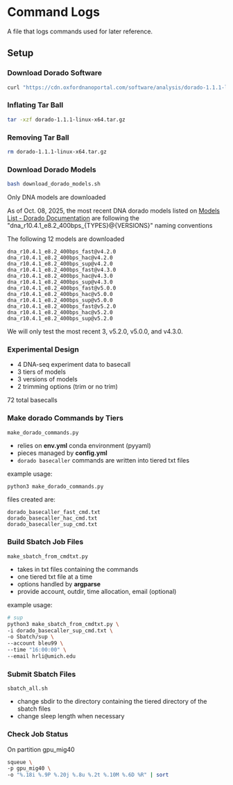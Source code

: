 # Command Logs

A file that logs commands used for later reference.

## Setup

### Download Dorado Software

```bash
curl "https://cdn.oxfordnanoportal.com/software/analysis/dorado-1.1.1-linux-x64.tar.gz" -o dorado-1.1.1-linux-x64.tar.gz
```

### Inflating Tar Ball

```bash
tar -xzf dorado-1.1.1-linux-x64.tar.gz
```

### Removing Tar Ball

```bash
rm dorado-1.1.1-linux-x64.tar.gz
```

### Download Dorado Models

```bash
bash download_dorado_models.sh
```

Only DNA models are downloaded

As of Oct. 08, 2025, the most recent DNA dorado models listed on [Models List - Dorado Documentation](https://software-docs.nanoporetech.com/dorado/latest/models/list/) are following the "dna_r10.4.1_e8.2_400bps_{TYPES}@{VERSIONS}" naming conventions

The following 12 models are downloaded

```
dna_r10.4.1_e8.2_400bps_fast@v4.2.0
dna_r10.4.1_e8.2_400bps_hac@v4.2.0
dna_r10.4.1_e8.2_400bps_sup@v4.2.0
dna_r10.4.1_e8.2_400bps_fast@v4.3.0
dna_r10.4.1_e8.2_400bps_hac@v4.3.0
dna_r10.4.1_e8.2_400bps_sup@v4.3.0
dna_r10.4.1_e8.2_400bps_fast@v5.0.0
dna_r10.4.1_e8.2_400bps_hac@v5.0.0
dna_r10.4.1_e8.2_400bps_sup@v5.0.0
dna_r10.4.1_e8.2_400bps_fast@v5.2.0
dna_r10.4.1_e8.2_400bps_hac@v5.2.0
dna_r10.4.1_e8.2_400bps_sup@v5.2.0
```

We will only test the most recent 3, v5.2.0, v5.0.0, and v4.3.0.

### Experimental Design

- 4 DNA-seq experiment data to basecall
- 3 tiers of models
- 3 versions of models
- 2 trimming options (trim or no trim)

72 total basecalls

### Make dorado Commands by Tiers

`make_dorado_commands.py`

- relies on **env.yml** conda environment (pyyaml)
- pieces managed by **config.yml**
- `dorado basecaller` commands are written into tiered txt files

example usage:

```bash
python3 make_dorado_commands.py
```

files created are:

```
dorado_basecaller_fast_cmd.txt
dorado_basecaller_hac_cmd.txt
dorado_basecaller_sup_cmd.txt
```

### Build Sbatch Job Files

`make_sbatch_from_cmdtxt.py`

- takes in txt files containing the commands
- one tiered txt file at a time
- options handled by **argparse**
- provide account, outdir, time allocation, email (optional)

example usage:

```bash
# sup
python3 make_sbatch_from_cmdtxt.py \
-i dorado_basecaller_sup_cmd.txt \
-o Sbatch/sup \
--account bleu99 \
--time "16:00:00" \
--email hrli@umich.edu
```

### Submit Sbatch Files

`sbatch_all.sh`

- change sbdir to the directory containing the tiered directory of the sbatch files
- change sleep length when necessary

### Check Job Status

On partition gpu_mig40

```bash
squeue \
-p gpu_mig40 \
-o "%.18i %.9P %.20j %.8u %.2t %.10M %.6D %R" | sort
```
